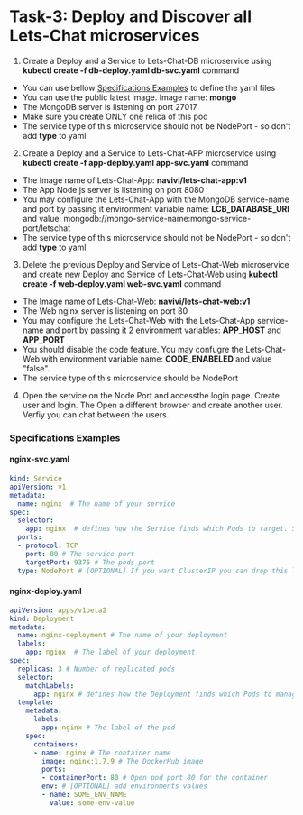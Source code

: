 # Task-3: Deploy and Discover all Lets-Chat microservices
1. Create a Deploy and a Service to Lets-Chat-DB microservice using **kubectl create -f db-deploy.yaml db-svc.yaml** command
  + You can use bellow [Specifications Examples](#specifications-examples) to define the yaml files
  + You can use the public latest image. Image name: **mongo**
  + The MongoDB server is listening on port 27017
  + Make sure you create ONLY one relica of this pod
  + The service type of this microservice should not be NodePort - so don't add **type** to yaml
2. Create a Deploy and a Service to Lets-Chat-APP microservice using **kubectl create -f app-deploy.yaml app-svc.yaml** command
  + The Image name of Lets-Chat-App: **navivi/lets-chat-app:v1**
  + The App Node.js server is listening on port 8080
  + You may configure the Lets-Chat-App with the MongoDB service-name and port by passing it environment variable name: **LCB_DATABASE_URI** and value: mongodb://mongo-service-name:mongo-service-port/letschat
  + The service type of this microservice should not be NodePort - so don't add **type** to yaml
3. Delete the previous Deploy and Service of Lets-Chat-Web microservice and create new Deploy and Service of Lets-Chat-Web using **kubectl create -f web-deploy.yaml web-svc.yaml** command
  + The Image name of Lets-Chat-Web:  **navivi/lets-chat-web:v1**
  + The Web nginx server is listening on port 80
  + You may configure the Lets-Chat-Web with the Lets-Chat-App service-name and port by passing it 2 environment variables: **APP_HOST** and **APP_PORT**
  + You should disable the code feature. You may confugre the Lets-Chat-Web with environment variable name: **CODE_ENABELED** and value "false".
  + The service type of this microservice should be NodePort
4. Open the service on the Node Port and accessthe login page. Create user and login. The Open a different browser and create another user. Verfiy you can chat between the users.
  
### Specifications Examples
#### nginx-svc.yaml
```yaml
kind: Service
apiVersion: v1
metadata:
  name: nginx  # The name of your service
spec:
  selector:
    app: nginx  # defines how the Service finds which Pods to target. Should match labels defined in the Pod template
  ports:
  - protocol: TCP
    port: 80 # The service port
    targetPort: 9376 # The pods port
  type: NodePort # [OPTIONAL] If you want ClusterIP you can drop this line 
```
#### nginx-deploy.yaml
```yaml
apiVersion: apps/v1beta2
kind: Deployment
metadata:
  name: nginx-deployment # The name of your deployment
  labels:
    app: nginx  # The label of your deployment
spec:
  replicas: 3 # Number of replicated pods
  selector:
    matchLabels:
      app: nginx # defines how the Deployment finds which Pods to manage. Should match labels defined in the Pod template
  template:
    metadata:
      labels:
        app: nginx # The label of the pod
    spec:
      containers:
      - name: nginx # The container name
        image: nginx:1.7.9 # The DockerHub image
        ports:
        - containerPort: 80 # Open pod port 80 for the container
        env: # [OPTIONAL] add environments values 
        - name: SOME_ENV_NAME
          value: some-env-value
```
